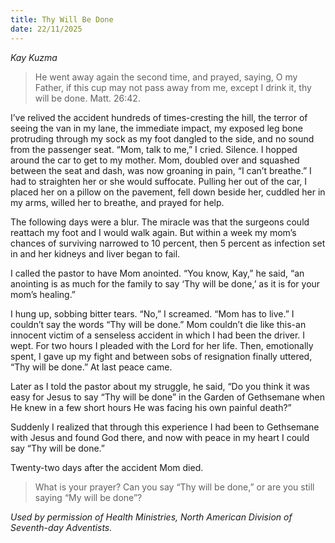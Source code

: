```yaml
---
title: Thy Will Be Done
date: 22/11/2025
---
```


_Kay Kuzma_

> <p></p>
> He went away again the second time, and prayed, saying, O my Father, if this cup may not pass away from me, except I drink it, thy will be done. Matt. 26:42.

I’ve relived the accident hundreds of times-cresting the hill, the terror of seeing the van in my lane, the immediate impact, my exposed leg bone protruding through my sock as my foot dangled to the side, and no sound from the passenger seat. “Mom, talk to me,” I cried. Silence. I hopped around the car to get to my mother. Mom, doubled over and squashed between the seat and dash, was now groaning in pain, “I can’t breathe.” I had to straighten her or she would suffocate. Pulling her out of the car, I placed her on a pillow on the pavement, fell down beside her, cuddled her in my arms, willed her to breathe, and prayed for help.

The following days were a blur. The miracle was that the surgeons could reattach my foot and I would walk again. But within a week my mom’s chances of surviving narrowed to 10 percent, then 5 percent as infection set in and her kidneys and liver began to fail.

I called the pastor to have Mom anointed. “You know, Kay,” he said, “an anointing is as much for the family to say ‘Thy will be done,’ as it is for your mom’s healing.”

I hung up, sobbing bitter tears. “No,” I screamed. “Mom has to live.” I couldn’t say the words “Thy will be done.” Mom couldn’t die like this-an innocent victim of a senseless accident in which I had been the driver. I wept. For two hours I pleaded with the Lord for her life. Then, emotionally spent, I gave up my fight and between sobs of resignation finally uttered, “Thy will be done.” At last peace came.

Later as I told the pastor about my struggle, he said, “Do you think it was easy for Jesus to say “Thy will be done” in the Garden of Gethsemane when He knew in a few short hours He was facing his own painful death?”

Suddenly I realized that through this experience I had been to Gethsemane with Jesus and found God there, and now with peace in my heart I could say “Thy will be done.”

Twenty-two days after the accident Mom died.

> <callout></callout>
> What is your prayer? Can you say “Thy will be done,” or are you still saying “My will be done”?

_Used by permission of Health Ministries, North American Division of Seventh-day Adventists._